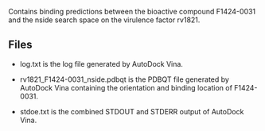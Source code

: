 Contains binding predictions between the bioactive compound F1424-0031 and the nside search space on the virulence factor rv1821.

## Files

- log.txt is the log file generated by AutoDock Vina.

- rv1821_F1424-0031_nside.pdbqt is the PDBQT file generated by AutoDock Vina containing the orientation and binding location of F1424-0031.

- stdoe.txt is the combined STDOUT and STDERR output of AutoDock Vina.

